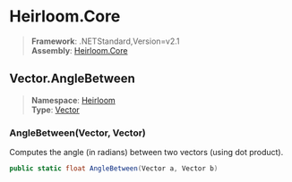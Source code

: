 # Heirloom.Core

> **Framework**: .NETStandard,Version=v2.1  
> **Assembly**: [Heirloom.Core][0]  

## Vector.AngleBetween

> **Namespace**: [Heirloom][0]  
> **Type**: [Vector][1]  

### AngleBetween(Vector, Vector)

Computes the angle (in radians) between two vectors (using dot product).

```cs
public static float AngleBetween(Vector a, Vector b)
```

[0]: ../../../Heirloom.Core.md
[1]: ../Vector.md
